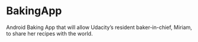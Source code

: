 # BakingApp
Android Baking App that will allow Udacity’s resident baker-in-chief, Miriam, to share her recipes with the world. 
